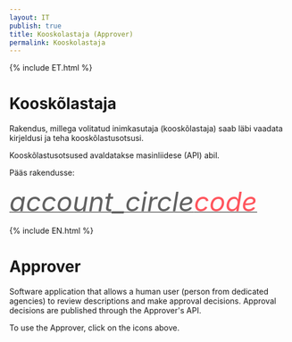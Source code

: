 ```yaml
---
layout: IT
publish: true
title: Kooskolastaja (Approver)
permalink: Kooskolastaja
---
```


{% include ET.html %}

# Kooskõlastaja

Rakendus, millega volitatud inimkasutaja (kooskõlastaja) saab läbi vaadata kirjeldusi ja teha kooskõlastusotsusi.

Kooskõlastusotsused avaldatakse masinliidese (API) abil. 

Pääs rakendusse:

<a href='http://ec2-35-160-53-79.us-west-2.compute.amazonaws.com:8080/' style='border-bottom: none !important;'><i class="material-icons ikoon" style='color: #616161; font-size: 48px;'>account_circle</i></a><a href='http://ec2-35-160-53-79.us-west-2.compute.amazonaws.com:8080/approvals' style='border-bottom: none !important;'><i class="material-icons ikoon" style='color: #FF555D; font-size: 48px;'>code</i></a> 

{% include EN.html %}

# Approver

Software application that allows a human user (person from dedicated agencies) to review descriptions and make approval decisions. Approval decisions are published through the Approver's API.  

To use the Approver, click on the icons above.
